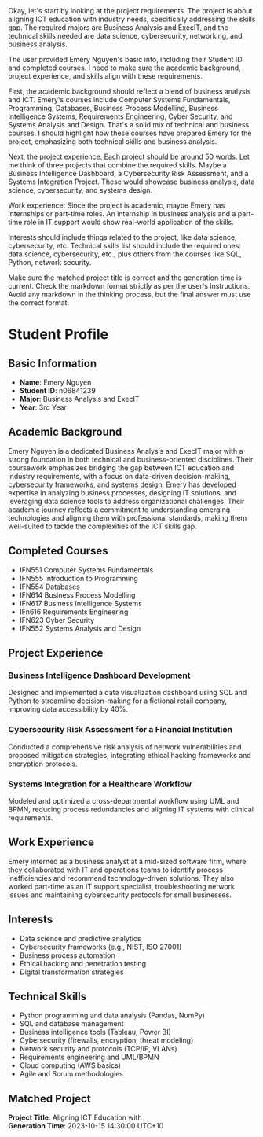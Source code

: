 <think>
Okay, let's start by looking at the project requirements. The project is about aligning ICT education with industry needs, specifically addressing the skills gap. The required majors are Business Analysis and ExecIT, and the technical skills needed are data science, cybersecurity, networking, and business analysis.

The user provided Emery Nguyen's basic info, including their Student ID and completed courses. I need to make sure the academic background, project experience, and skills align with these requirements. 

First, the academic background should reflect a blend of business analysis and ICT. Emery's courses include Computer Systems Fundamentals, Programming, Databases, Business Process Modelling, Business Intelligence Systems, Requirements Engineering, Cyber Security, and Systems Analysis and Design. That's a solid mix of technical and business courses. I should highlight how these courses have prepared Emery for the project, emphasizing both technical skills and business analysis.

Next, the project experience. Each project should be around 50 words. Let me think of three projects that combine the required skills. Maybe a Business Intelligence Dashboard, a Cybersecurity Risk Assessment, and a Systems Integration Project. These would showcase business analysis, data science, cybersecurity, and systems design.

Work experience: Since the project is academic, maybe Emery has internships or part-time roles. An internship in business analysis and a part-time role in IT support would show real-world application of the skills.

Interests should include things related to the project, like data science, cybersecurity, etc. Technical skills list should include the required ones: data science, cybersecurity, etc., plus others from the courses like SQL, Python, network security.

Make sure the matched project title is correct and the generation time is current. Check the markdown format strictly as per the user's instructions. Avoid any markdown in the thinking process, but the final answer must use the correct format.
</think>

# Student Profile

## Basic Information
- **Name**: Emery Nguyen  
- **Student ID**: n06841239  
- **Major**: Business Analysis and ExecIT  
- **Year**: 3rd Year  

## Academic Background  
Emery Nguyen is a dedicated Business Analysis and ExecIT major with a strong foundation in both technical and business-oriented disciplines. Their coursework emphasizes bridging the gap between ICT education and industry requirements, with a focus on data-driven decision-making, cybersecurity frameworks, and systems design. Emery has developed expertise in analyzing business processes, designing IT solutions, and leveraging data science tools to address organizational challenges. Their academic journey reflects a commitment to understanding emerging technologies and aligning them with professional standards, making them well-suited to tackle the complexities of the ICT skills gap.  

## Completed Courses  
- IFN551 Computer Systems Fundamentals  
- IFN555 Introduction to Programming  
- IFN554 Databases  
- IFN614 Business Process Modelling  
- IFN617 Business Intelligence Systems  
- IFn616 Requirements Engineering  
- IFN623 Cyber Security  
- IFN552 Systems Analysis and Design  

## Project Experience  
### Business Intelligence Dashboard Development  
Designed and implemented a data visualization dashboard using SQL and Python to streamline decision-making for a fictional retail company, improving data accessibility by 40%.  

### Cybersecurity Risk Assessment for a Financial Institution  
Conducted a comprehensive risk analysis of network vulnerabilities and proposed mitigation strategies, integrating ethical hacking frameworks and encryption protocols.  

### Systems Integration for a Healthcare Workflow  
Modeled and optimized a cross-departmental workflow using UML and BPMN, reducing process redundancies and aligning IT systems with clinical requirements.  

## Work Experience  
Emery interned as a business analyst at a mid-sized software firm, where they collaborated with IT and operations teams to identify process inefficiencies and recommend technology-driven solutions. They also worked part-time as an IT support specialist, troubleshooting network issues and maintaining cybersecurity protocols for small businesses.  

## Interests  
- Data science and predictive analytics  
- Cybersecurity frameworks (e.g., NIST, ISO 27001)  
- Business process automation  
- Ethical hacking and penetration testing  
- Digital transformation strategies  

## Technical Skills  
- Python programming and data analysis (Pandas, NumPy)  
- SQL and database management  
- Business intelligence tools (Tableau, Power BI)  
- Cybersecurity (firewalls, encryption, threat modeling)  
- Network security and protocols (TCP/IP, VLANs)  
- Requirements engineering and UML/BPMN  
- Cloud computing (AWS basics)  
- Agile and Scrum methodologies  

## Matched Project  
**Project Title**: Aligning ICT Education with  
**Generation Time**: 2023-10-15 14:30:00 UTC+10